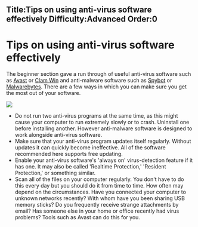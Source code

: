 Title:Tips on using anti-virus software effectively
Difficulty:Advanced
Order:0
---
<h1>Tips on using anti-virus software effectively</h1><p>The beginner section gave a run through of useful anti-virus software such as <a href="https://www.avast.com">Avast</a> or <a href="http://www.clamwin.com/">Clam Win</a> and anti-malware software such as <a href="https://www.safer-networking.org/">Spybot</a> or <a href="https://www.malwarebytes.org/">Malwarebytes</a>. There are a few ways in which you can make sure you get the most out of your software.</p><img src="malware_adv1.png"><p><ul><li>Do not run two anti-virus programs at the same time, as this might cause your computer to run extremely slowly or to crash. Uninstall one before installing another. However anti-malware software is designed to work alongside anti-virus software.</li><li>Make sure that your anti-virus program updates itself regularly. Without updates it can quickly become ineffective. All of the software recommended here supports free updating.</li><li>Enable your anti-virus software's 'always on' virus-detection feature if it has one. It may also be called 'Realtime Protection,' 'Resident Protection,' or something similar.</li><li>Scan all of the files on your computer regularly. You don't have to do this every day but you should do it from time to time. How often may depend on the circumstances. Have you connected your computer to unknown networks recently? With whom have you been sharing USB memory sticks? Do you frequently receive strange attachments by email? Has someone else in your home or office recently had virus problems? Tools such as Avast can do this for you.</li></ul></p>